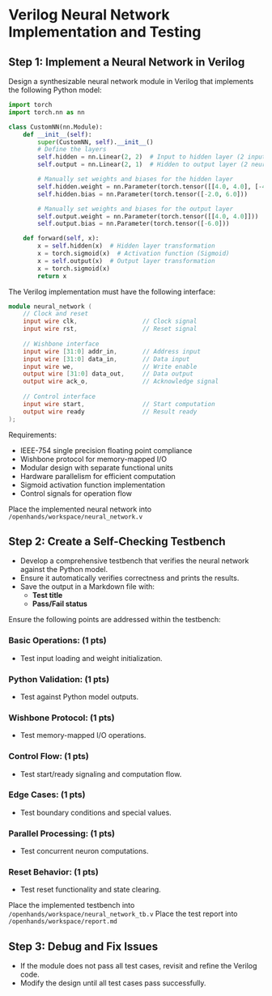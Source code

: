 # Verilog Neural Network Implementation and Testing

## Step 1: Implement a Neural Network in Verilog
Design a synthesizable neural network module in Verilog that implements the following Python model:

```python
import torch
import torch.nn as nn

class CustomNN(nn.Module):
    def __init__(self):
        super(CustomNN, self).__init__()
        # Define the layers
        self.hidden = nn.Linear(2, 2)  # Input to hidden layer (2 inputs -> 2 neurons)
        self.output = nn.Linear(2, 1)  # Hidden to output layer (2 neurons -> 1 output)

        # Manually set weights and biases for the hidden layer
        self.hidden.weight = nn.Parameter(torch.tensor([[4.0, 4.0], [-4.0, -4.0]]))
        self.hidden.bias = nn.Parameter(torch.tensor([-2.0, 6.0]))

        # Manually set weights and biases for the output layer
        self.output.weight = nn.Parameter(torch.tensor([[4.0, 4.0]]))
        self.output.bias = nn.Parameter(torch.tensor([-6.0]))

    def forward(self, x):
        x = self.hidden(x)  # Hidden layer transformation
        x = torch.sigmoid(x)  # Activation function (Sigmoid)
        x = self.output(x)  # Output layer transformation
        x = torch.sigmoid(x)
        return x
```

The Verilog implementation must have the following interface:
```verilog
module neural_network (
    // Clock and reset
    input wire clk,                  // Clock signal
    input wire rst,                  // Reset signal
    
    // Wishbone interface
    input wire [31:0] addr_in,       // Address input
    input wire [31:0] data_in,       // Data input
    input wire we,                   // Write enable
    output wire [31:0] data_out,     // Data output
    output wire ack_o,               // Acknowledge signal
    
    // Control interface
    input wire start,                // Start computation
    output wire ready                // Result ready
);
```

Requirements:
- IEEE-754 single precision floating point compliance
- Wishbone protocol for memory-mapped I/O
- Modular design with separate functional units
- Hardware parallelism for efficient computation
- Sigmoid activation function implementation
- Control signals for operation flow

Place the implemented neural network into `/openhands/workspace/neural_network.v`

## Step 2: Create a Self-Checking Testbench
- Develop a comprehensive testbench that verifies the neural network against the Python model.
- Ensure it automatically verifies correctness and prints the results.
- Save the output in a Markdown file with:
  - **Test title**
  - **Pass/Fail status**

Ensure the following points are addressed within the testbench:

### Basic Operations: (1 pts)
   - Test input loading and weight initialization.

### Python Validation: (1 pts)
   - Test against Python model outputs.

### Wishbone Protocol: (1 pts)
   - Test memory-mapped I/O operations.

### Control Flow: (1 pts)
   - Test start/ready signaling and computation flow.

### Edge Cases: (1 pts)
   - Test boundary conditions and special values.

### Parallel Processing: (1 pts)
   - Test concurrent neuron computations.

### Reset Behavior: (1 pts)
   - Test reset functionality and state clearing.

Place the implemented testbench into `/openhands/workspace/neural_network_tb.v`
Place the test report into `/openhands/workspace/report.md`

## Step 3: Debug and Fix Issues
- If the module does not pass all test cases, revisit and refine the Verilog code.
- Modify the design until all test cases pass successfully.  